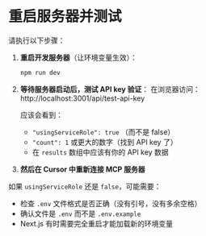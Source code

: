 # 重启服务器并测试

请执行以下步骤：

1. **重启开发服务器**（让环境变量生效）：
   ```bash
   npm run dev
   ```

2. **等待服务器启动后，测试 API key 验证**：
   在浏览器访问：http://localhost:3001/api/test-api-key
   
   应该会看到：
   - `"usingServiceRole": true` （而不是 false）
   - `"count": 1` 或更大的数字（找到 API key 了）
   - 在 `results` 数组中应该有你的 API key 数据

3. **然后在 Cursor 中重新连接 MCP 服务器**

如果 `usingServiceRole` 还是 `false`，可能需要：
- 检查 `.env` 文件格式是否正确（没有引号，没有多余空格）
- 确认文件是 `.env` 而不是 `.env.example`
- Next.js 有时需要完全重启才能加载新的环境变量

